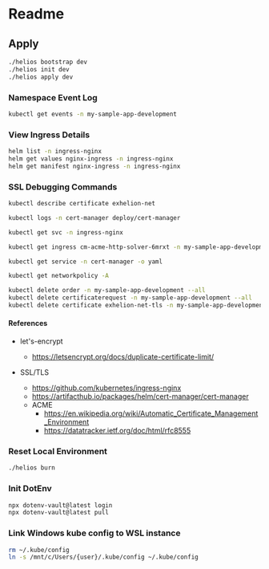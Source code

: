 # Readme

## Apply

```sh {"id":"01J17WWPWXXZZG0AGRYEKJHMVH"}
./helios bootstrap dev
./helios init dev
./helios apply dev
```

### Namespace Event Log

```sh {"id":"01J05ESR8R84GVER27PPDPM9NK"}
kubectl get events -n my-sample-app-development


```

### View Ingress Details

```sh {"id":"01J06F0F2EYSJ9J5269J1KHY0F"}
helm list -n ingress-nginx
helm get values nginx-ingress -n ingress-nginx
helm get manifest nginx-ingress -n ingress-nginx


```

### SSL Debugging Commands

```sh {"id":"01J06RB9MQYSTAKY5GG2RTKEKD"}
kubectl describe certificate exhelion-net


```

```sh {"id":"01J06RKSKXXE3YEMQK0NQHY92S"}
kubectl logs -n cert-manager deploy/cert-manager


```

```sh {"id":"01J06S1MYQDVJNCDWKTFQ84H5D"}
kubectl get svc -n ingress-nginx


```

```sh {"id":"01J06SKP9HK0DCG9YNME9HZJAP"}
kubectl get ingress cm-acme-http-solver-6mrxt -n my-sample-app-development -o yaml


```

```sh {"id":"01J06SQEFYCJ7NZPEWCZ9XZBMT"}
kubectl get service -n cert-manager -o yaml


```

```sh {"id":"01J06SRZWBNBPZ9XQJP12XH38V"}
kubectl get networkpolicy -A


```

```sh {"id":"01J06W99F02NNQSGY9TG91ZAWZ"}
kubectl delete order -n my-sample-app-development --all
kubectl delete certificaterequest -n my-sample-app-development --all
kubectl delete certificate exhelion-net-tls -n my-sample-app-development

```

#### References

- let's-encrypt

   - https://letsencrypt.org/docs/duplicate-certificate-limit/

- SSL/TLS

   - https://github.com/kubernetes/ingress-nginx
   - https://artifacthub.io/packages/helm/cert-manager/cert-manager
   - ACME
      - https://en.wikipedia.org/wiki/Automatic_Certificate_Management_Environment
      - https://datatracker.ietf.org/doc/html/rfc8555

### Reset Local Environment

```sh {"id":"01J0C67SDV9R5P7X81CAZ5M6ME"}
./helios burn
```

### Init DotEnv

```sh {"id":"01J0GXEHY0JRTEAAJ6VZWG3A0A"}
npx dotenv-vault@latest login
npx dotenv-vault@latest pull 

```

### Link Windows kube config to WSL instance

```sh {"id":"01J10289TJ5TSF5CSW8ZB0DV2Z"}
rm ~/.kube/config
ln -s /mnt/c/Users/{user}/.kube/config ~/.kube/config

```
